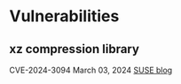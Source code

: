 # Vulnerabilities

## xz compression library

CVE-2024-3094
March 03, 2024
[SUSE blog](https://www.suse.com/c/suse-addresses-supply-chain-attack-against-xz-compression-library/)
